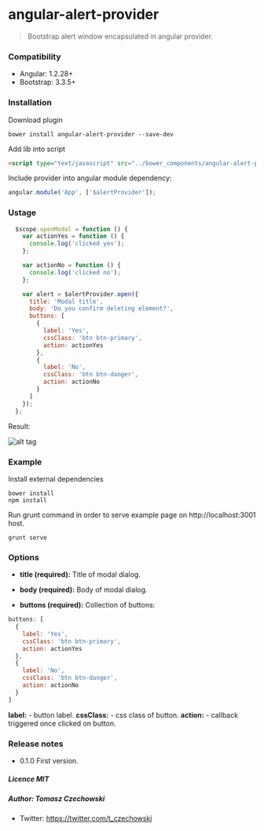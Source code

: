 # angular-alert-provider
> Bootstrap alert window encapsulated in angular provider.

### Compatibility
- Angular: 1.2.28+
- Bootstrap: 3.3.5+

### Installation
Download plugin

```shell
bower install angular-alert-provider --save-dev
```

Add lib into script

```html
<script type="text/javascript" src="../bower_components/angular-alert-provider/dist/alertProvider.min.js"></script>
```

Include provider into angular module dependency:

```javascript
angular.module('App', ['$alertProvider']);
```
### Ustage

```javascript
  $scope.openModal = function () {
    var actionYes = function () {
      console.log('clicked yes');
    };

    var actionNo = function () {
      console.log('clicked no');
    };

    var alert = $alertProvider.open({
      title: 'Modal title',
      body: 'Do you confirm deleting element?',
      buttons: [
        {
          label: 'Yes',
          cssClass: 'btn btn-primary',
          action: actionYes
        },
        {
          label: 'No',
          cssClass: 'btn btn-danger',
          action: actionNo
        }
      ]
    });
  };
```

Result:

![alt tag](https://raw.github.com/tomaszczechowski/angular-alert-provider/master/alertProvider.png)

### Example

Install external dependencies
```shell
bower install
npm install
```

Run grunt command in order to serve example page on http://localhost:3001 host.

```shell
grunt serve
```

### Options

+ **title (required):**
Title of modal dialog.

+ **body (required):**
Body of modal dialog.

+ **buttons (required):**
Collection of buttons:

```javascript
buttons: [
  {
    label: 'Yes',
    cssClass: 'btn btn-primary',
    action: actionYes
  },
  {
    label: 'No',
    cssClass: 'btn btn-danger',
    action: actionNo
  }
]
```
**label:** - button label.
**cssClass:** - css class of button.
**action:** - callback triggered once clicked on button.

### Release notes
- 0.1.0 First version.

##### Licence MIT
##### Author: Tomasz Czechowski
- Twitter: https://twitter.com/t_czechowski
